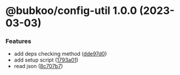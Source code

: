 # @bubkoo/config-util 1.0.0 (2023-03-03)


### Features

* add deps checking method ([dde97d0](https://github.com/bubkoo/configs/commit/dde97d069b76efec5bbf792b6ecc759382d916be))
* add setup script ([1793a01](https://github.com/bubkoo/configs/commit/1793a011116b68250b262ab9ffa679b03c0aabcd))
* read json ([8c707b7](https://github.com/bubkoo/configs/commit/8c707b70d5eea61f7d4e67d1f1677a933a61beee))

